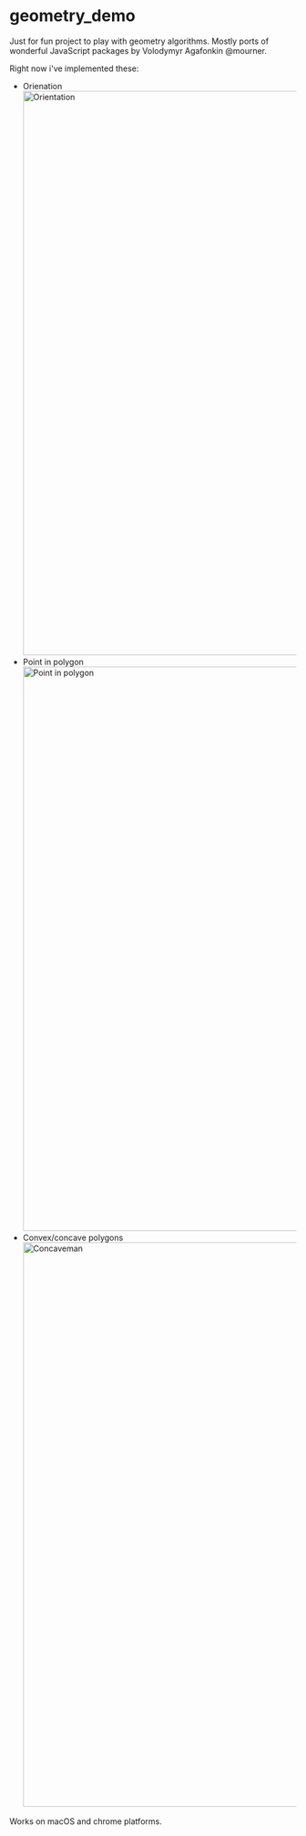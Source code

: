 # geometry_demo

Just for fun project to play with geometry algorithms.
Mostly ports of wonderful JavaScript packages by Volodymyr Agafonkin @mourner.

Right now i've implemented these:
* Orienation
  <img width="991" alt="Orientation" src="https://github.com/yupi/geometry/assets/234885/6fb4fe90-f09b-48e8-a8e2-b5b1678b23aa">
* Point in polygon
  <img width="991" alt="Point in polygon" src="https://github.com/yupi/geometry/assets/234885/fbd5442e-86a9-4bb9-8a37-3d387aafa6d8">
* Convex/concave polygons
  <img width="991" alt="Concaveman" src="https://github.com/yupi/geometry/assets/234885/f2ab9eab-3942-47fa-bc14-37ceb85bfb82">

Works on macOS and chrome platforms.
